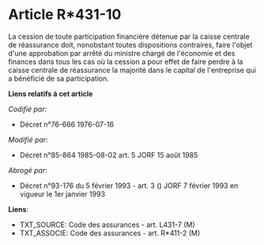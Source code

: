 # Article R*431-10

La cession de toute participation financière détenue par la caisse centrale de réassurance doit, nonobstant toutes
dispositions contraires, faire l'objet d'une approbation par arrêté du ministre chargé de l'économie et des finances dans
tous les cas où la cession a pour effet de faire perdre à la caisse centrale de réassurance la majorité dans le capital de
l'entreprise qui a bénéficié de sa participation.

**Liens relatifs à cet article**

_Codifié par_:

  - Décret n°76-666 1976-07-16

_Modifié par_:

  - Décret n°85-864 1985-08-02 art. 5 JORF 15 août 1985

_Abrogé par_:

  - Décret n°93-176 du 5 février 1993 - art. 3 () JORF 7 février 1993 en vigueur le 1er janvier 1993

**Liens**:

  - TXT_SOURCE: Code des assurances - art. L431-7 (M)
  - TXT_ASSOCIE: Code des assurances - art. R*411-2 (M)
